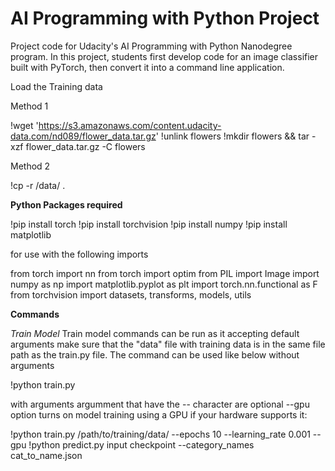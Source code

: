 # AI Programming with Python Project

Project code for Udacity's AI Programming with Python Nanodegree program. In this project, students first develop code for an image classifier built with PyTorch, then convert it into a command line application.


Load the Training data 

Method 1

!wget 'https://s3.amazonaws.com/content.udacity-data.com/nd089/flower_data.tar.gz'
!unlink flowers
!mkdir flowers && tar -xzf flower_data.tar.gz -C flowers

Method 2

!cp -r /data/ .


**Python Packages required** 

!pip install torch 
!pip install torchvision 
!pip install numpy
!pip install matplotlib

for use with the following imports

from torch import nn
from torch import optim
from PIL import Image
import numpy as np
import matplotlib.pyplot as plt
import torch.nn.functional as F
from torchvision import datasets, transforms, models, utils



**Commands** 

*Train Model*
Train model commands can be run as it accepting default arguments make sure that the "data" file with training data is in the same file path as the train.py file. The command can be used like below without arguments 

!python train.py 

with arguments argumment that have the -- character are optional  --gpu option turns on model training using a GPU if your hardware supports it: 

!python train.py /path/to/training/data/ --epochs 10 --learning_rate 0.001 --gpu 
!python predict.py input checkpoint --category_names cat_to_name.json
